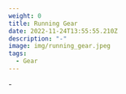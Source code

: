 ```yaml
---
weight: 0
title: Running Gear
date: 2022-11-24T13:55:55.210Z
description: "-"
image: img/running_gear.jpeg
tags:
  - Gear
---
```

\-